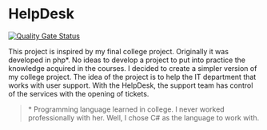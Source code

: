 # HelpDesk

[![Quality Gate Status](https://sonarcloud.io/api/project_badges/measure?project=pfjunior_help-desk&metric=alert_status)](https://sonarcloud.io/summary/new_code?id=pfjunior_help-desk)

This project is inspired by my final college project. Originally it was developed in php\*. No ideas to develop a project to put into practice the knowledge acquired in the courses. I decided to create a simpler version of my college project.
The idea of the project is to help the IT department that works with user support. With the HelpDesk, the support team has control of the services with the opening of tickets.

> \* Programming language learned in college. I never worked professionally with her. Well, I chose C# as the language to work with.
